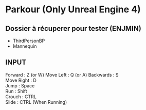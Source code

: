 # Parkour (Only Unreal Engine 4)
## Dossier à récuperer pour tester (ENJMIN)
- ThirdPersonBP  
- Mannequin  

## INPUT
Forward : Z (or W) 
Move Left : Q (or A) 
Backwards : S  
Move Right : D  
Jump : Space  
Run : Shift  
Crouch : CTRL  
Slide : CTRL (When Running)  
